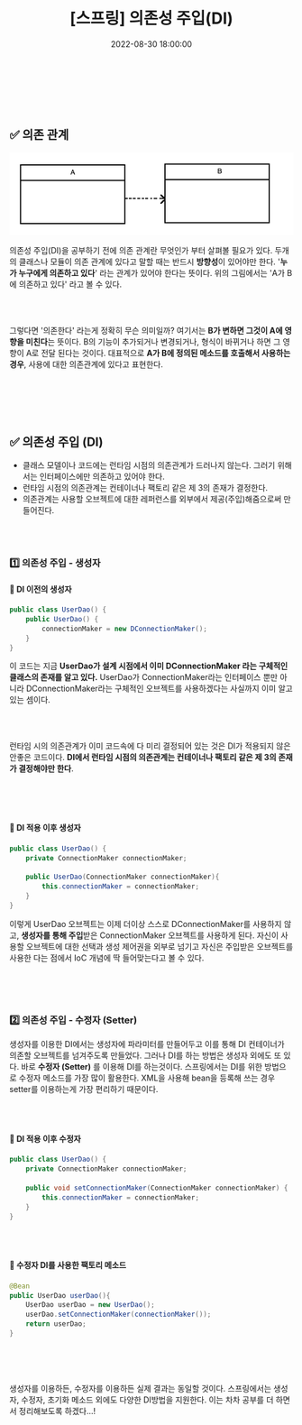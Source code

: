 ﻿---
permalink: /2022-08-29-의존성 주입(DI)/
published: true
title: "[스프링] 의존성 주입(DI) "
date: 2022-08-30 18:00:00
toc: true
toc_sticky: true
toc_label: "의존성 주입(DI)"
categories:
- Spring
tags:
- Spring
- IoC
- DI
---
<br><br><br>

## ✅ 의존 관계
<p align="left">
<img src="https://github.com/idkim97/idkim97.github.io/blob/master/img/di1.png?raw=true">
</p>

의존성 주입(DI)을 공부하기 전에 의존 관계란 무엇인가 부터 살펴볼 필요가 있다. 두개의 클래스나 모듈이 의존 관계에 있다고 말할 때는 반드시 **방향성**이 있어야만 한다. '**누가 누구에게 의존하고 있다**' 라는 관계가 있어야 한다는 뜻이다. 위의 그림에서는 'A가 B에 의존하고 있다' 라고 볼 수 있다.

<br><br>

그렇다면 '의존한다' 라는게 정확히 무슨 의미일까? 여기서는 **B가 변하면 그것이 A에 영향을 미친다**는 뜻이다. B의 기능이 추가되거나 변경되거나, 형식이 바뀌거나 하면 그 영향이 A로 전달 된다는 것이다. 대표적으로 **A가 B에 정의된 메소드를 호출해서 사용하는 경우**, 사용에 대한 의존관계에 있다고 표현한다.

<br><br><br><br>

## ✅ 의존성 주입 (DI)
- 클래스 모델이나 코드에는 런타임 시점의 의존관계가 드러나지 않는다. 그러기 위해서는 인터페이스에만 의존하고 있어야 한다.
- 런타임 시점의 의존관계는 컨테이너나 팩토리 같은 제 3의 존재가 결정한다.
- 의존관계는 사용할 오브젝트에 대한 레퍼런스를 외부에서 제공(주입)해줌으로써 만들어진다.

<br><br>

### 1️⃣ 의존성 주입 - 생성자 

#### 📌 DI 이전의 생성자
```java
public class UserDao() {
	public UserDao() {
		connectionMaker = new DConnectionMaker();
	}
}
```

이 코드는 지금 **UserDao가 설계 시점에서 이미 DConnectionMaker 라는 구체적인 클래스의 존재를 알고 있다.** UserDao가 ConnectionMaker라는 인터페이스 뿐만 아니라 DConnectionMaker라는 구체적인 오브젝트를 사용하겠다는 사실까지 이미 알고있는 셈이다.

<br><br>

런타임 시의 의존관계가 이미 코드속에 다 미리 결정되어 있는 것은 DI가 적용되지 않은 안좋은 코드이다. **DI에서 런타임 시점의 의존관계는 컨테이너나 팩토리 같은 제 3의 존재가 결정해야만 한다**. 

<br><br><br>

#### 📌 DI 적용 이후 생성자

```java
public class UserDao() {
	private ConnectionMaker connectionMaker;

	public UserDao(ConnectionMaker connectionMaker){
		this.connectionMaker = connectionMaker;
	}
}
```

이렇게 UserDao 오브젝트는 이제 더이상 스스로 DConnectionMaker를 사용하지 않고, **생성자를 통해 주입**받은 ConnectionMaker 오브젝트를 사용하게 된다. 자신이 사용할 오브젝트에 대한 선택과 생성 제어권을 외부로 넘기고 자신은 주입받은 오브젝트를 사용한 다는 점에서 IoC 개념에 딱 들어맞는다고 볼 수 있다.

<br><br><br>

### 2️⃣ 의존성 주입 - 수정자 (Setter) 

생성자를 이용한 DI에서는 생성자에 파라미터를 만들어두고 이를 통해 DI 컨테이너가 의존할 오브젝트를 넘겨주도록 만들었다. 그러나 DI를 하는 방법은 생성자 외에도 또 있다. 바로 **수정자 (Setter)** 를 이용해 DI를 하는것이다. 스프링에서는 DI를 위한 방법으로 수정자 메소드를 가장 많이 활용한다. XML을 사용해 bean을 등록해 쓰는 경우 setter를 이용하는게 가장 편리하기 때문이다. 

<br><br>

#### 📌 DI 적용 이후 수정자

```java
public class UserDao() {
	private ConnectionMaker connectionMaker;

	public void setConnectionMaker(ConnectionMaker connectionMaker) {
		this.connectionMaker = connectionMaker;
	}
}
```

<br><br>

####  📌 수정자 DI를 사용한 팩토리 메소드
```java
@Bean 
public UserDao userDao(){
	UserDao userDao = new UserDao();
	userDao.setConnectionMaker(connectionMaker());
	return userDao;
}
```

<br><br><br>

생성자를 이용하든, 수정자를 이용하든 실제 결과는 동일할 것이다. 스프링에서는 생성자, 수정자, 초기화 메소드 외에도 다양한 DI방법을 지원한다. 이는 차차 공부를 더 하면서 정리해보도록 하겠다...!
